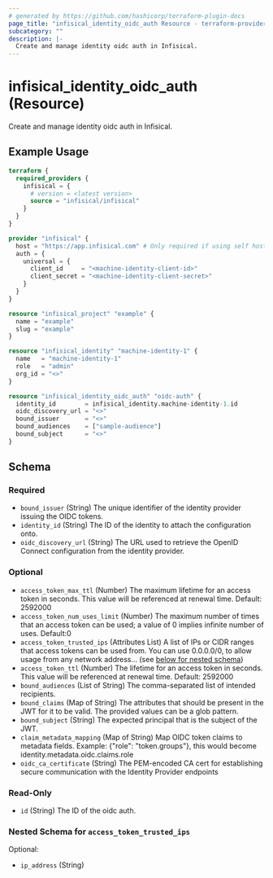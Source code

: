 ```yaml
---
# generated by https://github.com/hashicorp/terraform-plugin-docs
page_title: "infisical_identity_oidc_auth Resource - terraform-provider-infisical"
subcategory: ""
description: |-
  Create and manage identity oidc auth in Infisical.
---
```


# infisical_identity_oidc_auth (Resource)

Create and manage identity oidc auth in Infisical.

## Example Usage

```terraform
terraform {
  required_providers {
    infisical = {
      # version = <latest version>
      source = "infisical/infisical"
    }
  }
}

provider "infisical" {
  host = "https://app.infisical.com" # Only required if using self hosted instance of Infisical, default is https://app.infisical.com
  auth = {
    universal = {
      client_id     = "<machine-identity-client-id>"
      client_secret = "<machine-identity-client-secret>"
    }
  }
}

resource "infisical_project" "example" {
  name = "example"
  slug = "example"
}

resource "infisical_identity" "machine-identity-1" {
  name   = "machine-identity-1"
  role   = "admin"
  org_id = "<>"
}

resource "infisical_identity_oidc_auth" "oidc-auth" {
  identity_id        = infisical_identity.machine-identity-1.id
  oidc_discovery_url = "<>"
  bound_issuer       = "<>"
  bound_audiences    = ["sample-audience"]
  bound_subject      = "<>"
}
```

<!-- schema generated by tfplugindocs -->
## Schema

### Required

- `bound_issuer` (String) The unique identifier of the identity provider issuing the OIDC tokens.
- `identity_id` (String) The ID of the identity to attach the configuration onto.
- `oidc_discovery_url` (String) The URL used to retrieve the OpenID Connect configuration from the identity provider.

### Optional

- `access_token_max_ttl` (Number) The maximum lifetime for an access token in seconds. This value will be referenced at renewal time. Default: 2592000
- `access_token_num_uses_limit` (Number) The maximum number of times that an access token can be used; a value of 0 implies infinite number of uses. Default:0
- `access_token_trusted_ips` (Attributes List) A list of IPs or CIDR ranges that access tokens can be used from. You can use 0.0.0.0/0, to allow usage from any network address... (see [below for nested schema](#nestedatt--access_token_trusted_ips))
- `access_token_ttl` (Number) The lifetime for an access token in seconds. This value will be referenced at renewal time. Default: 2592000
- `bound_audiences` (List of String) The comma-separated list of intended recipients.
- `bound_claims` (Map of String) The attributes that should be present in the JWT for it to be valid. The provided values can be a glob pattern.
- `bound_subject` (String) The expected principal that is the subject of the JWT.
- `claim_metadata_mapping` (Map of String) Map OIDC token claims to metadata fields. Example: {"role": "token.groups"}, this would become identity.metadata.oidc.claims.role
- `oidc_ca_certificate` (String) The PEM-encoded CA cert for establishing secure communication with the Identity Provider endpoints

### Read-Only

- `id` (String) The ID of the oidc auth.

<a id="nestedatt--access_token_trusted_ips"></a>
### Nested Schema for `access_token_trusted_ips`

Optional:

- `ip_address` (String)
